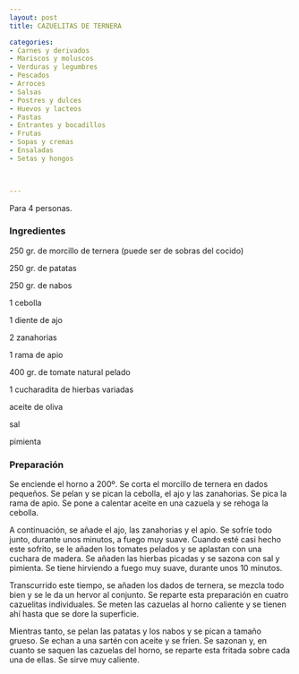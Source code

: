 ```yaml
---
layout: post
title: CAZUELITAS DE TERNERA

categories:
- Carnes y derivados
- Mariscos y moluscos
- Verduras y legumbres
- Pescados
- Arroces
- Salsas
- Postres y dulces
- Huevos y lacteos
- Pastas
- Entrantes y bocadillos
- Frutas
- Sopas y cremas
- Ensaladas
- Setas y hongos
 


---
```


Para 4 personas.

<h3>Ingredientes</h3>

250 gr. de morcillo de ternera (puede ser de sobras del cocido)

250 gr. de patatas

250 gr. de nabos

1 cebolla

1 diente de ajo

2 zanahorias

1 rama de apio

400 gr. de tomate natural pelado

1 cucharadita de hierbas variadas

aceite de oliva

sal

pimienta

<h3>Preparación</h3>

Se enciende el horno a 200&ordm;. Se corta el morcillo de ternera en dados pequeños. Se pelan y se pican la cebolla, el ajo y las zanahorias. Se pica la rama de apio. Se pone a calentar aceite en una cazuela y se rehoga la cebolla.

A continuación, se añade el ajo, las zanahorias y el apio. Se sofríe todo junto, durante unos minutos, a fuego muy suave. Cuando esté casi hecho este sofrito, se le añaden los tomates pelados y se aplastan con una cuchara de madera. Se añaden las hierbas picadas y se sazona con sal y pimienta. Se tiene hirviendo a fuego muy suave, durante unos 10 minutos.

Transcurrido este tiempo, se añaden los dados de ternera, se mezcla todo bien y se le da un hervor al conjunto. Se reparte esta preparación en cuatro cazuelitas individuales. Se meten las cazuelas al horno caliente y se tienen ahí hasta que se dore la superficie.

Mientras tanto, se pelan las patatas y los nabos y se pican a tamaño grueso. Se echan a una sartén con aceite y se fríen. Se sazonan y, en cuanto se saquen las cazuelas del horno, se reparte esta fritada sobre cada una de ellas. Se sirve muy caliente.

